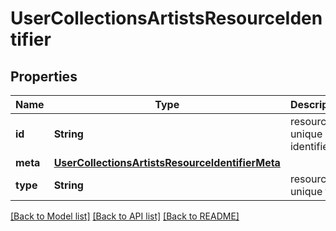 # UserCollectionsArtistsResourceIdentifier

## Properties
Name | Type | Description | Notes
------------ | ------------- | ------------- | -------------
**id** | **String** | resource unique identifier | 
**meta** | [**UserCollectionsArtistsResourceIdentifierMeta**](UserCollectionsArtistsResourceIdentifierMeta.md) |  | [optional] 
**type** | **String** | resource unique type | 

[[Back to Model list]](../README.md#documentation-for-models) [[Back to API list]](../README.md#documentation-for-api-endpoints) [[Back to README]](../README.md)


